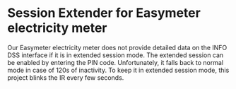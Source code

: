 # Session Extender for Easymeter electricity meter

Our Easymeter electricity meter does not provide detailed data on the INFO DSS interface if it is in extended session mode. The extended session can be enabled by entering the PIN code. Unfortunately, it falls back to normal mode in case of 120s of inactivity. To keep it in extended session mode, this project blinks the IR every few seconds.
